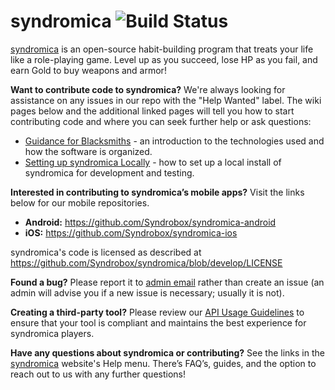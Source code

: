 syndromica ![Build Status](https://github.com/Syndrobox/syndromica/workflows/Test/badge.svg)
===============

[syndromica](https://syndromica.com) is an open-source habit-building program that treats your life like a role-playing game. Level up as you succeed, lose HP as you fail, and earn Gold to buy weapons and armor!

**Want to contribute code to syndromica?** We're always looking for assistance on any issues in our repo with the "Help Wanted" label. The wiki pages below and the additional linked pages will tell you how to start contributing code and where you can seek further help or ask questions:
* [Guidance for Blacksmiths](https://syndromica.fandom.com/wiki/Guidance_for_Blacksmiths) - an introduction to the technologies used and how the software is organized.
* [Setting up syndromica Locally](https://github.com/Syndrobox/syndromica/wiki/Setting-Up-syndromica-for-Local-Development) - how to set up a local install of syndromica for development and testing.

**Interested in contributing to syndromica’s mobile apps?** Visit the links below for our mobile repositories.
* **Android:** https://github.com/Syndrobox/syndromica-android
* **iOS:** https://github.com/Syndrobox/syndromica-ios

syndromica's code is licensed as described at https://github.com/Syndrobox/syndromica/blob/develop/LICENSE

**Found a bug?** Please report it to [admin email](mailto:admin@syndromica.com) rather than create an issue (an admin will advise you if a new issue is necessary; usually it is not).

**Creating a third-party tool?** Please review our [API Usage Guidelines](https://github.com/Syndrobox/syndromica/wiki/API-Usage-Guidelines) to ensure that your tool is compliant and maintains the best experience for syndromica players.

**Have any questions about syndromica or contributing?** See the links in the [syndromica](https://syndromica.com) website's Help menu. There’s FAQ’s, guides, and the option to reach out to us with any further questions!
